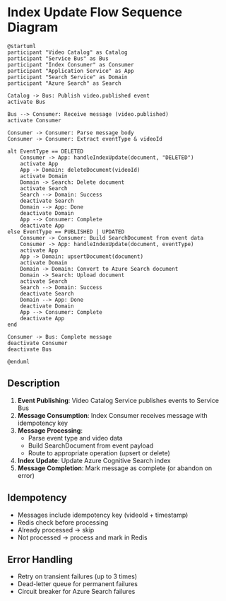 # Index Update Flow Sequence Diagram

```plantuml
@startuml
participant "Video Catalog" as Catalog
participant "Service Bus" as Bus
participant "Index Consumer" as Consumer
participant "Application Service" as App
participant "Search Service" as Domain
participant "Azure Search" as Search

Catalog -> Bus: Publish video.published event
activate Bus

Bus --> Consumer: Receive message (video.published)
activate Consumer

Consumer -> Consumer: Parse message body
Consumer -> Consumer: Extract eventType & videoId

alt EventType == DELETED
    Consumer -> App: handleIndexUpdate(document, "DELETED")
    activate App
    App -> Domain: deleteDocument(videoId)
    activate Domain
    Domain -> Search: Delete document
    activate Search
    Search --> Domain: Success
    deactivate Search
    Domain --> App: Done
    deactivate Domain
    App --> Consumer: Complete
    deactivate App
else EventType == PUBLISHED | UPDATED
    Consumer -> Consumer: Build SearchDocument from event data
    Consumer -> App: handleIndexUpdate(document, eventType)
    activate App
    App -> Domain: upsertDocument(document)
    activate Domain
    Domain -> Domain: Convert to Azure Search document
    Domain -> Search: Upload document
    activate Search
    Search --> Domain: Success
    deactivate Search
    Domain --> App: Done
    deactivate Domain
    App --> Consumer: Complete
    deactivate App
end

Consumer -> Bus: Complete message
deactivate Consumer
deactivate Bus

@enduml
```

## Description

1. **Event Publishing**: Video Catalog Service publishes events to Service Bus
2. **Message Consumption**: Index Consumer receives message with idempotency key
3. **Message Processing**:
   - Parse event type and video data
   - Build SearchDocument from event payload
   - Route to appropriate operation (upsert or delete)
4. **Index Update**: Update Azure Cognitive Search index
5. **Message Completion**: Mark message as complete (or abandon on error)

## Idempotency

- Messages include idempotency key (videoId + timestamp)
- Redis check before processing
- Already processed → skip
- Not processed → process and mark in Redis

## Error Handling

- Retry on transient failures (up to 3 times)
- Dead-letter queue for permanent failures
- Circuit breaker for Azure Search failures
